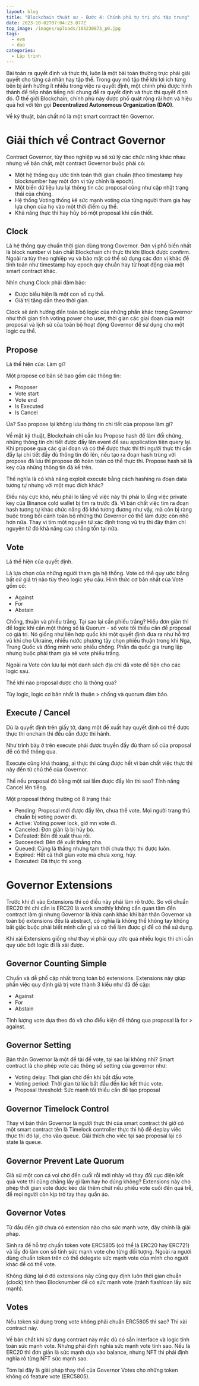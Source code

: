 ```yaml
---
layout: blog
title: "Blockchain thuật sư - Bước 4: Chính phủ tự trị phi tập trung"
date: 2023-10-02T07:04:23.077Z
top_image: /images/uploads/105230873_p0.jpg
tags:
  - evm
  - dao
categories:
  - Lập trình
---
```

Bài toán ra quyết định và thực thi, luôn là một bài toán thường trực phải giải quyết cho từng cá nhân hay tập thể. Trong quy mô tập thể khi lợi ích từng bên bị ảnh hưởng ít nhiều trong việc ra quyết định, một chính phủ được hình thành để tiếp nhận tiếng nói chung để ra quyết định và thực thi quyết định đó. Ở thế giới Blockchain, chính phủ này được phổ quát rộng rãi hơn và hiệu quả hơi với tên gọi **Decentralized Autonomous Organization (DAO)**.

Về kỹ thuật, bản chất nó là một smart contract tên Governor.

# Giải thích về Contract Governor

Contract Governor, tùy theo nghiệp vụ sẽ xử lý các chức năng khác nhau nhưng về bản chất, một contract Governor buộc phải có:

- Một hệ thống quy ước tính toán thời gian chuẩn (theo timestamp hay blocknumber hay một đơn vị tùy chỉnh là epoch).
- Một biến dữ liệu lưu lại thông tin các proposal cũng như cập nhật trạng thái của chúng.
- Hệ thống Voting thống kê sức mạnh voting của từng người tham gia hay lựa chọn của họ vào một thời điểm cụ thể.
- Khả năng thực thi hay hủy bỏ một proposal khi cần thiết.

## Clock

Là hệ thống quy chuẩn thời gian dùng trong Governor. Đơn vị phổ biến nhất là block number vì bản chất Blockchain chỉ thực thi khi Block được confirm. Ngoài ra tùy theo nghiệp vụ và bảo mật có thể sử dụng các đơn vị khác để tính toán như timestamp hay epoch quy chuẩn hay từ hoạt động của một smart contract khác.

Nhìn chung Clock phải đảm bảo:
- Được biểu hiện là một con số cụ thể.
- Giá trị tăng dần theo thời gian.

Clock sẽ ảnh hưởng đến toàn bộ logic của những phần khác trong Governor như thời gian tính voting power cho user, thời gian các giai đoạn của một proposal và lịch sử của toàn bộ hoạt động Governor để sử dụng cho một logic cụ thể.

## Propose

Là thể hiện của: Làm gì?

Một propose cơ bản sẽ bao gồm các thông tin:
- Proposer
- Vote start
- Vote end
- Is Executed
- Is Cancel

Ủa? Sao propose lại không lưu thông tin chi tiết của propose làm gì?

Về mặt kỹ thuật, Blockchain chỉ cần lưu Propose hash để làm đối chứng, những thông tin chi tiết được đẩy lên event để sau application tiện query lại. Khi propose qua các giai đoạn và có thể được thực thi thì người thực thi cần đẩy lại chi tiết đầy đủ thông tin đó lên, nếu tạo ra đoạn hash trùng với propose đã lưu thì propose đó hoàn toàn có thể thực thi. Propose hash sẽ là key của những thông tin đã kể trên.

Thế nghĩa là có khả năng exploit execute bằng cách hashing ra đoạn data tương tự nhưng với một mục đích khác?

Điều này cực khó, nếu phải lo lắng về việc này thì phải lo lắng việc private key của Binance cold wallet bị tìm ra trước đã. Vì bản chất việc tìm ra đoạn hash tương tự khác chức năng độ khó tương đương như vậy, mà còn bị ràng buộc trong bối cảnh toàn bộ những thứ Governor có thể làm được còn nhỏ hơn nữa. Thay vì tìm một nguyên tử xác định trong vũ trụ thì đây thậm chí nguyên tử đó khả năng cao chẳng tồn tại nữa.

## Vote

Là thể hiện của quyết định.

Là lựa chọn của những người tham gia hệ thống. Vote có thể quy ước bằng bất cứ giá trị nào tùy theo logic yêu cầu. Hình thức cơ bản nhất của Vote gồm có:
- Against
- For
- Abstain

Chống, thuận và phiếu trắng. Tại sao lại cần phiếu trắng? Hiểu đơn giản thì để logic khi cần một thông số là Quorum - số vote tối thiểu cần để proposal có giá trị. Nó giống như liên hợp quốc khi một quyết định đưa ra như hỗ trợ vũ khí cho Ukraine, nhiều nước phương tây chọn phiếu thuận trong khi Nga, Trung Quốc và đồng minh vote phiếu chống. Phần đa quốc gia trung lập nhưng buộc phải tham gia sẽ vote phiếu trắng.

Ngoài ra Vote còn lưu lại một danh sách địa chỉ đã vote để tiện cho các logic sau.

Thế khi nào proposal được cho là thông qua?

Tùy logic, logic cơ bản nhất là thuận > chống và quorum đảm bảo.

## Execute / Cancel

Dù là quyết định trên giấy tờ, dạng một đề xuất hay quyết định có thể được thực thi onchain thì đều cần được thi hành.

Như trình bày ở trên execute phải được truyền đầy đủ tham số của proposal để có thể thông qua.

Execute cũng khá thoáng, ai thực thi cũng được hết vì bản chất việc thực thi này đến từ chủ thể của Governor.

Thế nếu proposal đó bằng một sai lầm được đẩy lên thì sao? Tính năng Cancel lên tiếng.

Một proposal thông thường có 8 trạng thái:
- Pending: Proposal mới được đẩy lên, chưa thể vote. Mọi người trang thủ chuẩn bị voting power đi.
- Active: Voting power lock, giờ mn vote đi.
- Canceled: Đơn giản là bị hủy bỏ.
- Defeated: Bên đề xuất thua rồi.
- Succeeded: Bên đề xuất thắng nha.
- Queued: Cũng là thắng nhưng tạm thời chưa thực thi được luôn.
- Expired: Hết cả thời gian vote mà chưa xong, hủy.
- Executed: Đã thực thi xong.

# Governor Extensions

Trước khi đi vào Extensions thì có điều này phải làm rõ trước. So với chuẩn ERC20 thì chỉ cần is ERC20 là work smothly không cần quan tâm đến contract làm gì nhưng Governor là khía cạnh khác khi bản thân Governor và toàn bộ extensions đều là abstract, có nghĩa là không thể không tay không bắt giặc buộc phải biết mình cần gì và có thể làm được gì để có thể sử dụng.

Khi xài Extensions giống như thay vì phải quy ước quá nhiều logic thì chỉ cần quy ước bớt logic đi là xài được.

## Governor Counting Simple

Chuẩn và dễ phổ cập nhất trong toàn bộ extensions. Extensions này giúp phần việc quy định giá trị vote thành 3 kiểu như đã đề cập:
- Against
- For
- Abstain

Tính lượng vote dựa theo đó và cho điều kiện để thông qua proposal là for > against.

## Governor Setting

Bản thân Governor là một đề tài để vote, tại sao lại không nhỉ? Smart contract là cho phép vote các thông số setting của governor như:
- Voting delay: Thời gian chờ đến khi bắt đầu vote.
- Voting period: Thời gian từ lúc bắt đầu đến lúc kết thúc vote.
- Proposal threshold: Sức mạnh tối thiểu cần để tạo proposal 

## Governor Timelock Control

Thay vì bản thân Governor là người thực thi của smart contract thì giờ có một smart contract tên là Timelock controller thực thi hộ để deplay viêc thực thi đó lại, cho vào queue. Giải thích cho viêc tại sao proposal lại có state là queue.

## Governor Prevent Late Quorum

Giả sử một con cá voi chờ đến cuối rồi mới nhảy vô thay đổi cục diện kết quả vote thì cũng chẳng lấy gì làm hay ho đúng không? Extensions này cho phép thời gian vote được kéo dài thêm chút nếu phiếu vote cuối đến quá trễ, để mọi người còn kịp trở tay thay quần áo.

## Governor Votes

Từ đầu đến giờ chưa có extension nào cho sức mạnh vote, đây chính là giải pháp.

Sinh ra để hỗ trợ chuẩn token vote ERC5805 (có thể là ERC20 hay ERC721) và lấy đó làm con số tính sức mạnh vote cho từng đối tượng. Ngoài ra người dùng chuẩn token trên có thể delegate sức mạnh vote của mình cho người khác để có thể vote.

Không dừng lại ở đó extensions này cũng quy định luôn thời gian chuẩn (clock) tính theo Blocknumber để có sức mạnh vote (tránh flashloan lấy sức mạnh).

## Votes

Nếu token sử dụng trong vote không phải chuẩn ERC5805 thì sao? Thì xài contract này.

Về bản chất khi sử dụng contract này mặc dù có sẵn interface và logic tính toán sức mạnh vote. Nhưng phải định nghĩa sức mạnh vote tính sao. Nếu là ERC20 thì đơn giản là sức mạnh dựa vào balance, nhưng NFT thì phải định nghĩa rõ từng NFT sức mạnh sao.

Tóm lại đây là giải pháp thay thế của Governor Votes cho những token không có feature vote (ERC5805).

